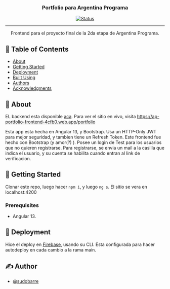 <h3 align="center">Portfolio para Argentina Programa</h3>

<div align="center">

  [![Status](https://img.shields.io/badge/status-active-success.svg)]() 

</div>

---

<p align="center"> Frontend para el proyecto final de la 2da etapa de Argentina Programa.
    <br> 
</p>

## 📝 Table of Contents
- [About](#about)
- [Getting Started](#getting_started)
- [Deployment](#deployment)
- [Built Using](#built_using)
- [Authors](#authors)
- [Acknowledgments](#acknowledgement)

## 🧐 About <a name = "about"></a>
EL backend esta disponible <a href="https://github.com/sudobarre/portfolio-backend-argentina-programa">aca</a>. Para ver el sitio en vivo, visita https://ap-portfolio-frontend-4cfb0.web.app/portfolio

<p>Esta app esta hecha en Angular 13, y Bootstrap. Usa un HTTP-Only JWT para mejor seguridad, y tambien tiene un Refresh Token. Este frontend fue hecho con Bootstrap (y amor(?) ). Posee un login de Test para los usuarios que no quieren registrarse. Para registrarse, se envia un mail a la casilla que indica el usuario, y su cuenta se habilita cuando entran al link de verificacion.</p>

## 🏁 Getting Started <a name = "getting_started"></a>
Clonar este repo, luego hacer ```npm i```, y luego ```ng s```. El sitio se vera en localhost:4200
### Prerequisites
<ul>
  <li>Angular 13.</li>
</ul>


## 🚀 Deployment <a name = "deployment"></a>
Hice el deploy en <a href='https://firebase.google.com/'>Firebase</a>, usando su CLI. Esta configurada para hacer autodeploy en cada cambio a la rama main.

## ✍️ Author <a name = "author"></a>
- [@sudobarre](https://github.com/sudobarre)

